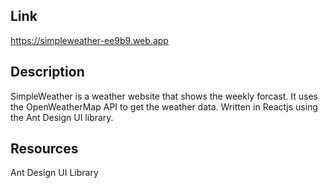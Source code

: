 ## Link

https://simpleweather-ee9b9.web.app

## Description

SimpleWeather is a weather website that shows the weekly forcast. It uses the OpenWeatherMap API to get the weather data. Written in Reactjs using the Ant Design UI library.

## Resources

Ant Design UI Library
